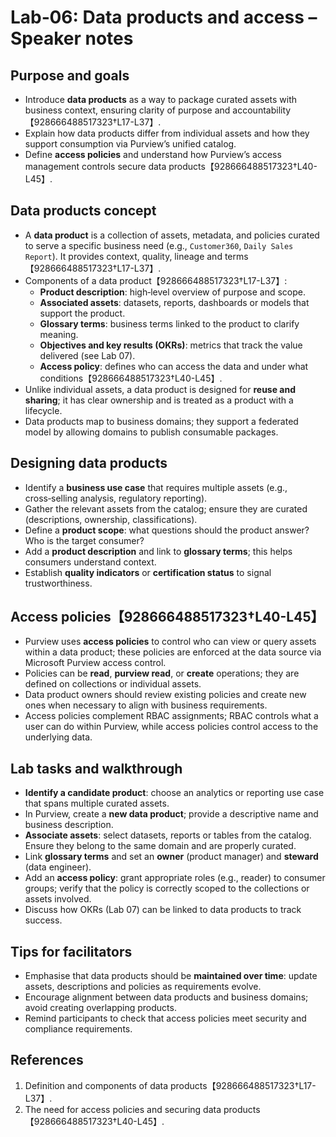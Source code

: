 # Lab‑06: Data products and access – Speaker notes

## Purpose and goals

- Introduce **data products** as a way to package curated assets with business context, ensuring clarity of purpose and accountability【928666488517323†L17-L37】.
- Explain how data products differ from individual assets and how they support consumption via Purview’s unified catalog.
- Define **access policies** and understand how Purview’s access management controls secure data products【928666488517323†L40-L45】.

## Data products concept

- A **data product** is a collection of assets, metadata, and policies curated to serve a specific business need (e.g., `Customer360`, `Daily Sales Report`).  It provides context, quality, lineage and terms【928666488517323†L17-L37】.
- Components of a data product【928666488517323†L17-L37】:
  - **Product description**: high‑level overview of purpose and scope.
  - **Associated assets**: datasets, reports, dashboards or models that support the product.
  - **Glossary terms**: business terms linked to the product to clarify meaning.
  - **Objectives and key results (OKRs)**: metrics that track the value delivered (see Lab 07).
  - **Access policy**: defines who can access the data and under what conditions【928666488517323†L40-L45】.
- Unlike individual assets, a data product is designed for **reuse and sharing**; it has clear ownership and is treated as a product with a lifecycle.
- Data products map to business domains; they support a federated model by allowing domains to publish consumable packages.

## Designing data products

- Identify a **business use case** that requires multiple assets (e.g., cross‑selling analysis, regulatory reporting).
- Gather the relevant assets from the catalog; ensure they are curated (descriptions, ownership, classifications).
- Define a **product scope**: what questions should the product answer?  Who is the target consumer?
- Add a **product description** and link to **glossary terms**; this helps consumers understand context.
- Establish **quality indicators** or **certification status** to signal trustworthiness.

## Access policies【928666488517323†L40-L45】

- Purview uses **access policies** to control who can view or query assets within a data product; these policies are enforced at the data source via Microsoft Purview access control.
- Policies can be **read**, **purview read**, or **create** operations; they are defined on collections or individual assets.
- Data product owners should review existing policies and create new ones when necessary to align with business requirements.
- Access policies complement RBAC assignments; RBAC controls what a user can do within Purview, while access policies control access to the underlying data.

## Lab tasks and walkthrough

- **Identify a candidate product**: choose an analytics or reporting use case that spans multiple curated assets.
- In Purview, create a **new data product**; provide a descriptive name and business description.
- **Associate assets**: select datasets, reports or tables from the catalog.  Ensure they belong to the same domain and are properly curated.
- Link **glossary terms** and set an **owner** (product manager) and **steward** (data engineer).
- Add an **access policy**: grant appropriate roles (e.g., reader) to consumer groups; verify that the policy is correctly scoped to the collections or assets involved.
- Discuss how OKRs (Lab 07) can be linked to data products to track success.

## Tips for facilitators

- Emphasise that data products should be **maintained over time**: update assets, descriptions and policies as requirements evolve.
- Encourage alignment between data products and business domains; avoid creating overlapping products.
- Remind participants to check that access policies meet security and compliance requirements.

## References

1. Definition and components of data products【928666488517323†L17-L37】.
2. The need for access policies and securing data products【928666488517323†L40-L45】.
